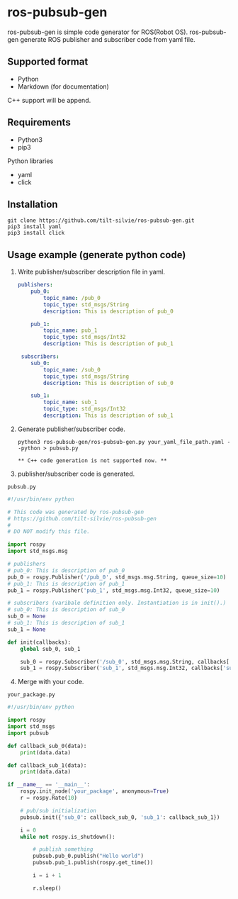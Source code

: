 # ros-pubsub-gen

ros-pubsub-gen is simple code generator for ROS(Robot OS).
ros-pubsub-gen generate ROS publisher and subscriber code from yaml file.

## Supported format
- Python
- Markdown (for documentation)

C++ support will be append.

## Requirements
- Python3
- pip3

Python libraries
- yaml
- click

## Installation
```
git clone https://github.com/tilt-silvie/ros-pubsub-gen.git
pip3 install yaml
pip3 install click
```

## Usage example (generate python code)

1. Write publisher/subscriber description file in yaml.

    ``` yaml
    publishers:
        pub_0:
            topic_name: /pub_0
            topic_type: std_msgs/String
            description: This is description of pub_0

        pub_1:
            topic_name: pub_1
            topic_type: std_msgs/Int32
            description: This is description of pub_1

     subscribers:
        sub_0:
            topic_name: /sub_0
            topic_type: std_msgs/String
            description: This is description of sub_0

        sub_1:
            topic_name: sub_1
            topic_type: std_msgs/Int32
            description: This is description of sub_1
    ```

2. Generate publisher/subscriber code.

    ```
    python3 ros-pubsub-gen/ros-pubsub-gen.py your_yaml_file_path.yaml --python > pubsub.py

    ** C++ code generation is not supported now. **

3. publisher/subscriber code is generated.

`pubsub.py`
``` python
#!/usr/bin/env python

# This code was generated by ros-pubsub-gen
# https://github.com/tilt-silvie/ros-pubsub-gen
#
# DO NOT modify this file.

import rospy
import std_msgs.msg

# publishers
# pub_0: This is description of pub_0
pub_0 = rospy.Publisher('/pub_0', std_msgs.msg.String, queue_size=10)
# pub_1: This is description of pub_1
pub_1 = rospy.Publisher('pub_1', std_msgs.msg.Int32, queue_size=10)

# subscribers (varibale definition only. Instantiation is in init().)
# sub_0: This is description of sub_0
sub_0 = None
# sub_1: This is description of sub_1
sub_1 = None

def init(callbacks):
    global sub_0, sub_1

    sub_0 = rospy.Subscriber('/sub_0', std_msgs.msg.String, callbacks['sub_0'])
    sub_1 = rospy.Subscriber('sub_1', std_msgs.msg.Int32, callbacks['sub_1'])

```

4. Merge with your code.

`your_package.py`
``` python
#!/usr/bin/env python

import rospy
import std_msgs
import pubsub

def callback_sub_0(data):
    print(data.data)

def callback_sub_1(data):
    print(data.data)

if __name__ == '__main__':
    rospy.init_node('your_package', anonymous=True)
    r = rospy.Rate(10)

    # pub/sub initialization
    pubsub.init({'sub_0': callback_sub_0, 'sub_1': callback_sub_1})

    i = 0
    while not rospy.is_shutdown():

        # publish something
        pubsub.pub_0.publish("Hello world")
        pubsub.pub_1.publish(rospy.get_time())

        i = i + 1

        r.sleep()

```

